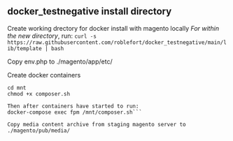 ## docker_testnegative install directory
Create working drectory for docker install with magento locally 
*For within the new directory*, run:
```curl -s https://raw.githubusercontent.com/roblefort/docker_testnegative/main/lib/template | bash```

Copy env.php to ./magento/app/etc/

Create docker containers
```docker-compose up -d
cd mnt
chmod +x composer.sh

Then after containers have started to run:
docker-compose exec fpm /mnt/composer.sh```  

Copy media content archive from staging magento server to ./magento/pub/media/
